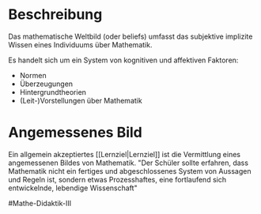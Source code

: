# Beschreibung
Das mathematische Weltbild (oder beliefs) umfasst das subjektive implizite Wissen eines Individuums über Mathematik.

Es handelt sich um ein System von kognitiven und affektiven Faktoren:
- Normen
- Überzeugungen
- Hintergrundtheorien
- (Leit-)Vorstellungen über Mathematik



# Angemessenes Bild
Ein allgemein akzeptiertes [[Lernziel|Lernziel]] ist die Vermittlung eines angemessenen Bildes von Mathematik.
"Der Schüler sollte erfahren, dass Mathematik nicht ein fertiges und abgeschlossenes System von Aussagen und Regeln ist, sondern etwas Prozesshaftes, eine fortlaufend sich entwickelnde, lebendige Wissenschaft"


#Mathe-Didaktik-III 